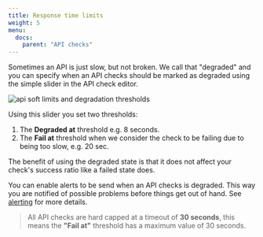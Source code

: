 ```yaml
---
title: Response time limits
weight: 5
menu:
  docs:
    parent: "API checks"
---
```


Sometimes an API is just slow, but not broken. We call that "degraded" and you can specify when an API checks should be 
marked as degraded using the simple slider in the API check editor.

![api soft limits and degradation thresholds](/images/docs/api-checks/limits.png)

Using this slider you set two thresholds:

1. The **Degraded at** threshold e.g. 8 seconds.
2. The **Fail at** threshold when we consider the check to be failing due to being too slow, e.g. 20 sec.

The benefit of using the degraded state is that it does not affect your check's success ratio like a failed state does. 

You can enable alerts to be send when an API checks is degraded. This way you are notified of possible problems before things
get out of hand. See [alerting](/docs/alerting) for more details.


> All API checks are hard capped at a timeout of **30 seconds**, this means the **"Fail at"** threshold has a maximum value of 30 seconds.

